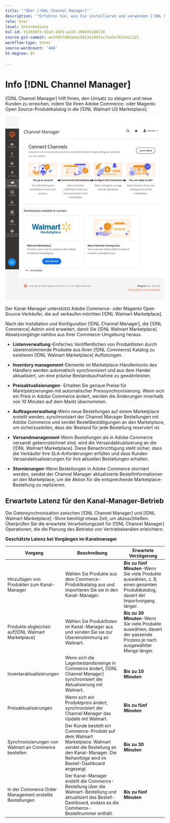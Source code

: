 ```yaml
---
title: '"Über [!DNL Channel Manager]"'
description: '"Erfahren Sie, wie Sie installieren und verwenden [!DNL Channel Manager] , um Adobe Commerce- und Magento Open Source-Stores mit Drittanbieter-Marktplätzen zu integrieren und einen Vertriebskanal zu erstellen, über den Sie die Marktplatzierungen, Preise, Lagerbestände und Verkäufe nahtlos über Ihren Commerce-Administrator verwalten können."'
role: User
level: Intermediate
exl-id: 91265973-d2ad-4925-aa10-260d7e186f20
source-git-commit: ae3d95fd0da6ee5013a19d7ac7ed5ef87e4a1325
workflow-type: tm+mt
source-wordcount: '468'
ht-degree: 0%

---
```



# Info [!DNL Channel Manager]

[!DNL Channel Manager] hilft Ihnen, den Umsatz zu steigern und neue Kunden zu erreichen, indem Sie Ihren Adobe Commerce- oder Magento Open Source-Produktkatalog in die [!DNL Walmart US Marketplace].

![[!DNL Channel Manager] Admin-Ansicht der Erweiterung](assets/channel-manager-home.png)

Der Kanal-Manager unterstützt Adobe Commerce- oder Magento Open Source-Verkäufer, die auf verkaufen möchten [!DNL Walmart Marketplace].

Nach der Installation und Konfiguration [!DNL Channel Manager], die [!DNL Commerce] Admin wird erweitert, damit Sie [!DNL Walmart Marketplace] Absatzvorgänge nahtlos aus Ihrer Commerce-Umgebung heraus.

* **Listenverwaltung**-Einfaches Veröffentlichen von Produktlisten durch übereinstimmende Produkte aus Ihren [!DNL Commerce] Katalog zu existieren [!DNL Walmart Marketplace] Auflistungen.

* **Inventory management**-Elemente im Marketplace-Händlerkonto des Händlers werden automatisch synchronisiert und aus dem Handel aktualisiert, um eine präzise Bestandsaufnahme zu gewährleisten.

* **Preisaktualisierungen**- Erhalten Sie genaue Preise für Marktplatzierungen mit automatischer Preissynchronisierung. Wenn sich ein Preis in Adobe Commerce ändert, werden die Änderungen innerhalb von 10 Minuten auf dem Markt übernommen.

* **Auftragsverwaltung**-Wenn neue Bestellungen auf einem Marketplace erstellt werden, synchronisiert der Channel Manager Bestellungen mit Adobe Commerce und sendet Bestellbestätigungen an den Marketplace, um sicherzustellen, dass der Bestand für jede Bestellung reserviert ist.

* **Versandmanagement**-Wenn Bestellungen als in Adobe Commerce versandt gekennzeichnet sind, wird die Versandaktualisierung an die [!DNL Walmart Marketplace]. Diese Benachrichtigung stellt sicher, dass die Verkäufer ihre SLA-Anforderungen erfüllen und dass Kunden Versandaktualisierungen für ihre aktuellen Bestellungen erhalten.

* **Stornierungen**-Wenn Bestellungen in Adobe Commerce storniert werden, sendet der Channel Manager aktualisierte Bestellinformationen an den Marketplace, um die Aktion für die entsprechende Marketplace-Bestellung zu replizieren.

## Erwartete Latenz für den Kanal-Manager-Betrieb

Die Datensynchronisation zwischen [!DNL Channel Manager] und [!DNL Walmart Marketplace] -Store benötigt etwas Zeit, um abzuschließen. Überprüfen Sie die erwartete Verarbeitungszeit für [!DNL Channel Manager] Operationen, die die Planung des Betriebs von Vertriebskanälen erleichtern.

**Geschätzte Latenz bei Vorgängen im Kanalmanager**

| **Vorgang** | **Beschreibung** | **Erwartete Verzögerung** |
|---------------------------------------------|-----------------------------------------------------------------------------------------------------------------------------------------------|------------------------------------------------------------------------------------------------------------------------------|
| Hinzufügen von Produkten zum Kanal-Manager | Wählen Sie Produkte aus dem Commerce-Produktkatalog aus und importieren Sie sie in den Kanal-Manager. | **Bis zu fünf Minuten**-Wenn Sie viele Produkte auswählen, z. B. einen gesamten Produktkatalog, dauert der Importvorgang länger. |
| Produkte abgleichen auf[!DNL Walmart Marketplace] | Wählen Sie Produktlisten im Kanal-Manager aus und senden Sie sie zur Übereinstimmung an Walmart. | **Bis zu 30 Minuten**-Wenn Sie viele Produkte auswählen, dauert der passende Prozess je nach ausgewählter Menge länger. |
| Inventaraktualisierungen | Wenn sich die Lagerbestandsmenge in Commerce ändert, [!DNL Channel Manager] synchronisiert die Aktualisierung mit Walmart. | **Bis zu 10 Minuten** |
| Preisaktualisierungen | Wenn sich ein Produktpreis ändert, synchronisiert der Channel Manager das Update mit Walmart. | **Bis zu fünf Minuten** |
| Synchronisierungen von Walmart an Commerce bestellen | Der Kunde bestellt ein Commerce-Produkt auf dem Walmart Marketplace. Walmart sendet die Bestellung an den Kanal-Manager. Die Reihenfolge wird im Bestell-Dashboard angezeigt. | **Bis zu 30 Minuten** |
| In der Commerce Order Management erstellte Bestellungen | Der Kanal-Manager erstellt die Commerce-Bestellung über die Walmart-Bestellung und aktualisiert das Bestell-Dashboard, sodass es die Commerce-Bestellnummer enthält. | **Bis zu fünf Minuten** |

